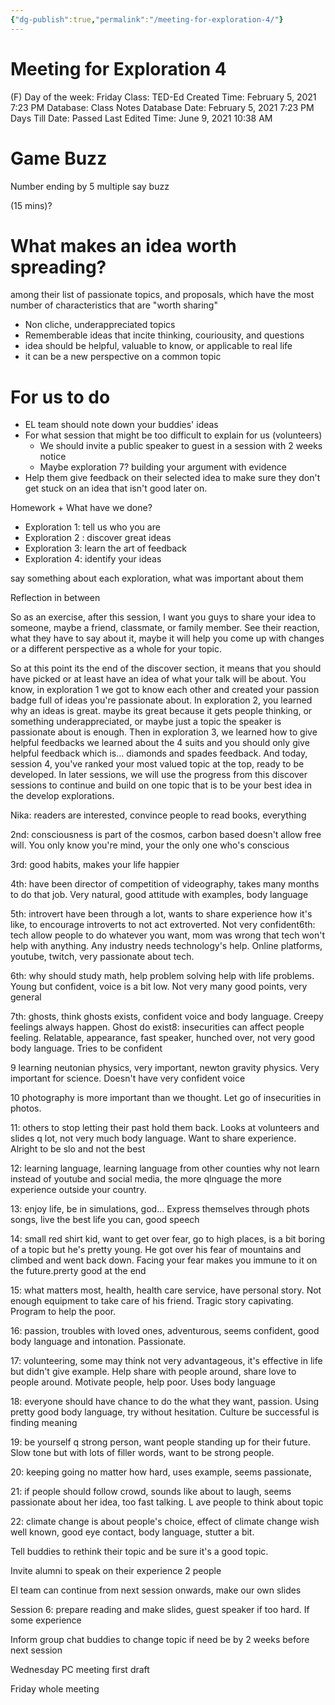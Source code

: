 ```yaml
---
{"dg-publish":true,"permalink":"/meeting-for-exploration-4/"}
---
```


# Meeting for Exploration 4

(F) Day of the week: Friday
Class: TED-Ed
Created Time: February 5, 2021 7:23 PM
Database: Class Notes Database
Date: February 5, 2021 7:23 PM
Days Till Date: Passed
Last Edited Time: June 9, 2021 10:38 AM

# Game Buzz

Number ending by 5 multiple say buzz

(15 mins)?

# What makes an idea worth spreading?

among their list of passionate topics, and proposals, which have the most number of characteristics that are "worth sharing"

- Non cliche, underappreciated topics
- Rememberable ideas that incite thinking, couriousity, and questions
- idea should be helpful, valuable to know, or applicable to real life
- it can be a new perspective on a common topic

# For us to do

- EL team should note down your buddies' ideas
- For what session that might be too difficult to explain for us (volunteers)
    - We should invite a public speaker to guest in a session with 2 weeks notice
    - Maybe exploration 7? building your argument with evidence
- Help them give feedback on their selected idea to make sure they don't get stuck on an idea that isn't good later on.

Homework + What have we done?

- Exploration 1: tell us who you are
- Exploration 2 : discover great ideas
- Exploration 3: learn the art of feedback
- Exploration 4: identify your ideas

say something about each exploration, what was important about them

Reflection in between

So as an exercise, after this session, I want you guys to share your idea to someone, maybe a friend, classmate, or family member. See their reaction, what they have to say about it, maybe it will help you come up with changes or a different perspective as a whole for your topic.

So at this point its the end of the discover section, it means that you should have picked or at least have an idea of what your talk will be about. You know, in exploration 1 we got to know each other and created your passion badge full of ideas you're passionate about. In exploration 2, you learned why an ideas is great. maybe its great because it gets people thinking, or something underappreciated, or maybe just a topic the speaker is passionate about is enough. Then in exploration 3, we learned how to give helpful feedbacks we learned about the 4 suits and you should only give helpful feedback which is... diamonds and spades feedback. And today, session 4, you've ranked your most valued topic at the top, ready to be developed. In later sessions, we will use the progress from this discover sessions to continue and build on one topic that is to be your best idea in the develop explorations.

Nika: readers are interested, convince people to read books, everything 

2nd: consciousness is part of the cosmos, carbon based doesn't allow free will. You only know you're mind, your the only one who's conscious

3rd: good habits, makes your life happier

4th: have been director of competition of videography, takes many months to do that job. Very natural, good attitude with examples, body language

5th: introvert have been through a lot, wants to share experience how it's like, to encourage introverts to not act extroverted. Not very confident6th: tech allow people to do whatever you want, mom was wrong that tech won't help with anything. Any industry needs technology's help. Online platforms, youtube, twitch, very passionate about tech.

6th: why should study math, help problem solving help with life problems. Young but confident, voice is a bit low. Not very many good points, very general

7th: ghosts, think ghosts exists, confident voice and body language. Creepy feelings always happen. Ghost do exist8: insecurities can affect people feeling. Relatable, appearance, fast speaker, hunched over, not very good body language. Tries to be confident

9 learning neutonian physics, very important, newton gravity physics. Very important for science. Doesn't have very confident voice

10 photography is more important than we thought. Let go of insecurities in photos. 

11: others to stop letting their past hold them back. Looks at volunteers and slides q lot, not very much body language. Want to share experience. Alright to be slo and not the best

12: learning language, learning language from other counties why not learn instead of youtube and social media, the more qlnguage the more experience outside your country. 

13: enjoy life, be in simulations, god... Express themselves through phots songs, live the best life you can, good speech

14: small red shirt kid, want to get over fear, go to high places, is a bit boring of a topic but he's pretty young. He got over his fear of mountains and climbed and went back down. Facing your fear makes you immune to it on the future.prerty good at the end

15: what matters most, health, health care service, have personal story. Not enough equipment to take care of his friend. Tragic story capivating. Program to help the poor.  

16: passion, troubles with loved ones, adventurous, seems confident, good body language and intonation. Passionate.

17: volunteering, some may think not very advantageous, it's effective in life but didn't give example. Help share with people around, share love to people around. Motivate people, help poor. Uses body language

18: everyone should have chance to do the what they want, passion. Using pretty good body language, try without hesitation. Culture be successful is finding meaning

19: be yourself q strong person, want people standing up for their future. Slow tone but with lots of filler words, want to be strong people.

20: keeping going no matter how hard, uses example, seems passionate, 

21: if people should follow crowd, sounds like about to laugh, seems passionate about her idea, too fast talking. L ave people to think about topic

22: climate change is about people's choice, effect of climate change wish well known, good eye contact, body language, stutter a bit. 

Tell buddies to rethink their topic and be sure it's a good topic.

Invite alumni to speak on their experience 2 people

El team can continue from next session onwards, make our own slides

Session 6: prepare reading and make slides, guest speaker if too hard. If some experience

Inform group chat buddies to change topic if need be by 2 weeks before next session

Wednesday PC meeting first draft

Friday whole meeting